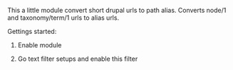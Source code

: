 This a little module convert short drupal urls to path alias. Converts node/1 and taxonomy/term/1 urls to alias urls. 

Gettings started:   

1. Enable module

2. Go text filter setups and enable this filter